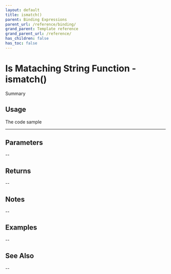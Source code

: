 ```yaml
---
layout: default
title: ismatch()
parent: Binding Expressions
parent_url: /reference/binding/
grand_parent: Template reference
grand_parent_url: /reference/
has_children: false
has_toc: false
---
```


# Is Mataching String Function - ismatch()

Summary

## Usage

 The code sample

---

## Parameters

--

## Returns 

--

## Notes


-- 

## Examples


--


## See Also


--

